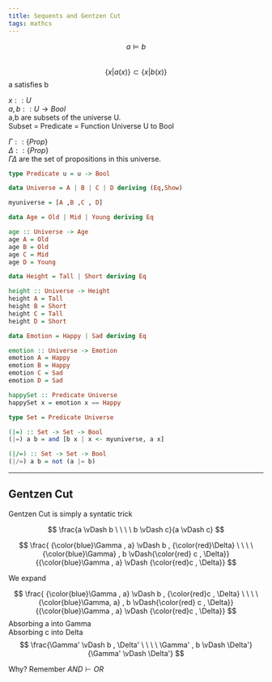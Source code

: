 ```yaml
---
title: Sequents and Gentzen Cut
tags: mathcs
---
```




$$a \vDash b$$  
$$\{x | a(x)\} \subset \{x | b(x)\}$$ 
a satisfies b  

$x :: U$  
$a, b :: U \rightarrow Bool$  
a,b are subsets of the universe U.  
Subset = Predicate = Function Universe U to Bool



$\Gamma :: \{Prop\}$  
$\Delta :: \{Prop\}$  
$\Gamma \Delta$ are the set of propositions in this universe.

```haskell
type Predicate u = u -> Bool

data Universe = A | B | C | D deriving (Eq,Show)

myuniverse = [A ,B ,C , D]

data Age = Old | Mid | Young deriving Eq

age :: Universe -> Age
age A = Old
age B = Old
age C = Mid
age D = Young

data Height = Tall | Short deriving Eq

height :: Universe -> Height
height A = Tall
height B = Short
height C = Tall
height D = Short

data Emotion = Happy | Sad deriving Eq

emotion :: Universe -> Emotion
emotion A = Happy
emotion B = Happy
emotion C = Sad
emotion D = Sad

happySet :: Predicate Universe
happySet x = emotion x == Happy

type Set = Predicate Universe

(|=) :: Set -> Set -> Bool
(|=) a b = and [b x | x <- myuniverse, a x]  

(|/=) :: Set -> Set -> Bool
(|/=) a b = not (a |= b)
```


---

## Gentzen Cut

Gentzen Cut is simply a syntatic trick

$$
\frac{a \vDash b \ \ \ \ b \vDash c}{a \vDash c}
$$

$$
\frac{ {\color{blue}\Gamma , a} \vDash b , {\color{red}\Delta} \ \ \ \ {\color{blue}\Gamma} , b \vDash{\color{red} c , \Delta}}{{\color{blue}\Gamma , a} \vDash  {\color{red}c , \Delta}}
$$

We expand 

$$
\frac{ {\color{blue}\Gamma , a} \vDash b , {\color{red}c , \Delta} \ \ \ \ {\color{blue}\Gamma, a} , b \vDash{\color{red} c , \Delta}}{{\color{blue}\Gamma , a} \vDash  {\color{red}c , \Delta}}
$$
Absorbing a into Gamma  
Absorbing c into Delta  
$$
\frac{\Gamma' \vDash b , \Delta' \ \ \ \ \Gamma' , b \vDash \Delta'}{\Gamma' \vDash  \Delta'}
$$

Why?
Remember 
$AND \vdash OR$
